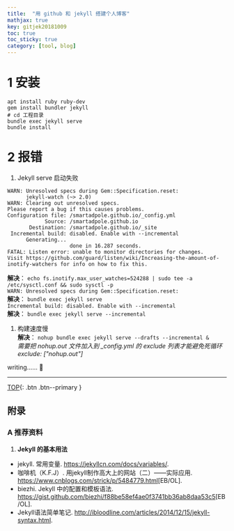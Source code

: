 ```yaml
---
title:  "用 github 和 jekyll 搭建个人博客"
mathjax: true
key: gitjek20181009
toc: true
toc_sticky: true
category: [tool, blog]
---
```

<span id='head'></span>

<!--more-->


# 1 安装
```
apt install ruby ruby-dev
gem install bundler jekyll
# cd 工程目录
bundle exec jekyll serve
bundle install
```


# 2 报错
1. Jekyll serve 启动失败  

<!--more-->

```
WARN: Unresolved specs during Gem::Specification.reset:
      jekyll-watch (~> 2.0)
WARN: Clearing out unresolved specs.
Please report a bug if this causes problems.
Configuration file: /smartadpole.github.io/_config.yml
            Source: /smartadpole.github.io
       Destination: /smartadpole.github.io/_site
 Incremental build: disabled. Enable with --incremental
      Generating...
                    done in 16.287 seconds.
FATAL: Listen error: unable to monitor directories for changes.
Visit https://github.com/guard/listen/wiki/Increasing-the-amount-of-inotify-watchers for info on how to fix this.
```
**解决**：  `echo fs.inotify.max_user_watches=524288 | sudo tee -a /etc/sysctl.conf && sudo sysctl -p`   
`WARN: Unresolved specs during Gem::Specification.reset:`   
**解决**：  `bundle exec jekyll serve`     
`Incremental build: disabled. Enable with --incremental`     
**解决**：  `bundle exec jekyll serve --incremental`      

1. 构建速度慢   
**解决**：  `nohup bundle exec jekyll serve --drafts --incremental &`      
*需要把 nohup.out 文件加入到 _config.yml 的 exclude 列表才能避免死循环 exclude: ["nohup.out"]*        


writing…… :ghost:



-------------------  
[TOP](#head){: .btn .btn--primary }




## 附录
### A  推荐资料
1. **Jekyll 的基本用法**  
- jekyll. 常用变量. <https://jekyllcn.com/docs/variables/>.  
-  咖啡机（K.F.J）. 用jekyll制作高大上的网站（二）——实际应用. <https://www.cnblogs.com/strick/p/5484779.html>[EB/OL].    
- biezhi. Jekyll 中的配置和模板语法. <https://gist.github.com/biezhi/f88be58ef4ae0f3741bb36ab8daa53c5>[EB/OL].  
- Jekyll语法简单笔记. <http://ibloodline.com/articles/2014/12/15/jekyll-syntax.html>.  
